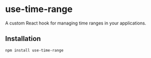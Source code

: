 # use-time-range

A custom React hook for managing time ranges in your applications.

## Installation

```bash
npm install use-time-range
